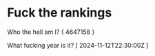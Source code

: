 # Fuck the rankings

Who the hell am I?
{ 4647158 }

What fucking year is it?
[ 2024-11-12T22:30:00Z ]
